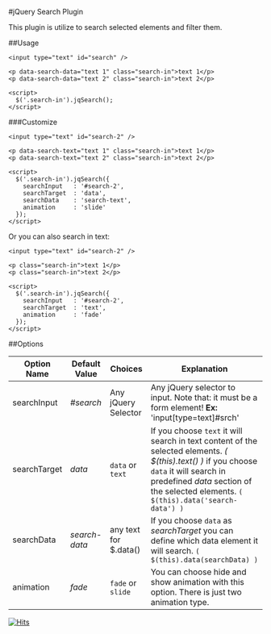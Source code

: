 #jQuery Search Plugin

This plugin is utilize to search selected elements and filter them.

##Usage
    
    <input type="text" id="search" />
    
    <p data-search-data="text 1" class="search-in">text 1</p>
    <p data-search-data="text 2" class="search-in">text 2</p>
    
    <script>
      $('.search-in').jqSearch();
    </script>
    
###Customize

    <input type="text" id="search-2" />
    
    <p data-search-text="text 1" class="search-in">text 1</p>
    <p data-search-text="text 2" class="search-in">text 2</p>
    
    <script>
      $('.search-in').jqSearch({
        searchInput   : '#search-2',
        searchTarget  : 'data',
        searchData    : 'search-text',
        animation     : 'slide'
      });
    </script>
    
Or you can also search in text:

    <input type="text" id="search-2" />
    
    <p class="search-in">text 1</p>
    <p class="search-in">text 2</p>
    
    <script>
      $('.search-in').jqSearch({
        searchInput   : '#search-2',
        searchTarget  : 'text',
        animation     : 'fade'
      });
    </script>
    
##Options

|Option Name|Default Value|Choices|Explanation|
|---|---|---|---|
|searchInput|*#search*|Any jQuery Selector|Any jQuery selector to input. Note that: it must be a form element! **Ex:** 'input[type=text]#srch'|
|searchTarget|*data*|`data` or `text`|If you choose `text` it will search in text content of the selected elements. *( $(this).text() )* if you choose `data` it will search in predefined *data* section of the selected elements. `( $(this).data('search-data') )`|
|searchData|*search-data*|any text for $.data()|If you choose `data` as *searchTarget* you can define which data element it will search. `( $(this).data(searchData) )`|
|animation|*fade*|`fade` or `slide`|You can choose hide and show animation with this option. There is just two animation type.|

[![Hits](https://hits.seeyoufarm.com/api/count/incr/badge.svg?url=https%3A%2F%2Fgithub.com%2FWebFikirleri%2FjqSearch&count_bg=%233D8FC8&title_bg=%23555555&icon=microsoftacademic.svg&icon_color=%23E7E7E7&title=VISITS&edge_flat=true)](https://hits.seeyoufarm.com)
